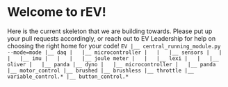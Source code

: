 # Welcome to rEV!
Here is the current skeleton that we are building towards. Please put up your pull requests accordingly, or reach out to EV Leadership for help on choosing the right home for your code!
`
EV
|__ central_running_module.py --mode=mode
|__ daq
|	|__ microcontroller
|	|	|__ sensors
|	|	|	|__ imu
|	|	|	|__ joule meter
|	|	|__ lexi
|	|	|__ oliver
|	|__ panda
|__ dyno
|	|__ microcontroller
|	|__ panda
|__ motor_control
	|__ brushed
	|__ brushless
    |__ throttle
        |__ variable_control.*
        |__ button_control.*
`